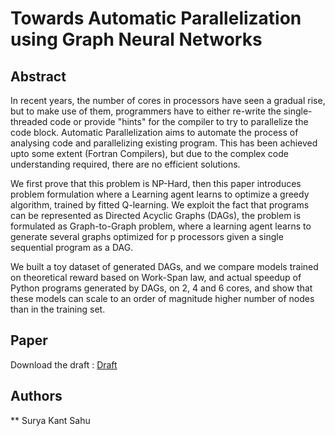 # Towards Automatic Parallelization using Graph Neural Networks

## Abstract
In recent years, the number of cores in processors have seen a gradual rise, but to make use of them, programmers have to either re-write the single-threaded code or provide "hints" for the compiler to try to parallelize the code block. Automatic Parallelization aims to automate the process of analysing code and parallelizing existing program. This has been achieved upto some extent (Fortran Compilers), but due to the complex code understanding required, there are no efficient solutions. 

We first prove that this problem is NP-Hard, then this paper introduces problem formulation where a Learning agent learns to optimize a greedy algorithm, trained by fitted Q-learning. We exploit the fact that programs can be represented as Directed Acyclic Graphs (DAGs), the problem is formulated as Graph-to-Graph problem, where a learning agent learns to generate several graphs optimized for p processors given a single sequential program as a DAG.

We built a toy dataset of generated DAGs, and we compare models trained on theoretical reward based on Work-Span law, and actual speedup of Python programs generated by DAGs, on 2, 4 and 6 cores, and show that these models can scale to an order of magnitude higher number of nodes than in the training set.

## Paper
Download the draft : [Draft](./draft.pdf)

## Authors
** Surya Kant Sahu
